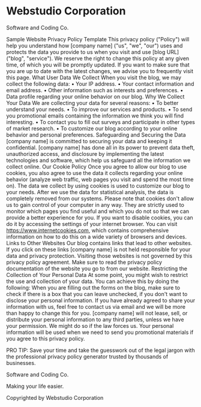 # Webstudio Corporation

Software and Coding Co.

Sample Website Privacy Policy Template This privacy policy ("Policy") will help you understand how [company name] ("us", "we", "our") uses and protects the data you provide to us when you visit and use [blog URL] ("blog", "service"). We reserve the right to change this policy at any given time, of which you will be promptly updated. If you want to make sure that you are up to date with the latest changes, we advise you to frequently visit this page. What User Data We Collect When you visit the blog, we may collect the following data: • Your IP address. • Your contact information and email address. • Other information such as interests and preferences. • Data profile regarding your online behavior on our blog. Why We Collect Your Data We are collecting your data for several reasons: • To better understand your needs. • To improve our services and products. • To send you promotional emails containing the information we think you will find interesting. • To contact you to fill out surveys and participate in other types of market research. • To customize our blog according to your online behavior and personal preferences. Safeguarding and Securing the Data [company name] is committed to securing your data and keeping it confidential. [company name] has done all in its power to prevent data theft, unauthorized access, and disclosure by implementing the latest technologies and software, which help us safeguard all the information we collect online. Our Cookie Policy Once you agree to allow our blog to use cookies, you also agree to use the data it collects regarding your online behavior (analyze web traffic, web pages you visit and spend the most time on). The data we collect by using cookies is used to customize our blog to your needs. After we use the data for statistical analysis, the data is completely removed from our systems. Please note that cookies don't allow us to gain control of your computer in any way. They are strictly used to monitor which pages you find useful and which you do not so that we can provide a better experience for you. If you want to disable cookies, you can do it by accessing the settings of your internet browser. You can visit https://www.internetcookies.com, which contains comprehensive information on how to do this on a wide variety of browsers and devices. Links to Other Websites Our blog contains links that lead to other websites. If you click on these links [company name] is not held responsible for your data and privacy protection. Visiting those websites is not governed by this privacy policy agreement. Make sure to read the privacy policy documentation of the website you go to from our website. Restricting the Collection of Your Personal Data At some point, you might wish to restrict the use and collection of your data. You can achieve this by doing the following: When you are filling out the forms on the blog, make sure to check if there is a box that you can leave unchecked, if you don't want to disclose your personal information. If you have already agreed to share your information with us, feel free to contact us via email and we will be more than happy to change this for you. [company name] will not lease, sell, or distribute your personal information to any third parties, unless we have your permission. We might do so if the law forces us. Your personal information will be used when we need to send you promotional materials if you agree to this privacy policy.

PRO TIP: Save your time and take the guesswork out of the legal jargon with the professional privacy policy generator trusted by thousands of businesses.

Software and Coding Co.

Making your life easier.

Copyrighted by Webstudio Corporation
